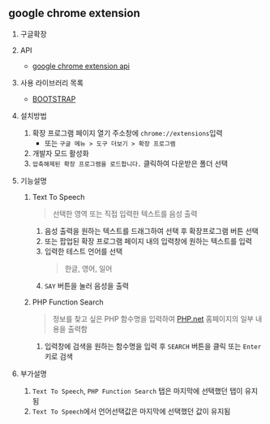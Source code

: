 ## google chrome extension

1. 구글확장

2. API
    * [google chrome extension api](https://developer.chrome.com/extensions)

3. 사용 라이브러리 목록
    * [BOOTSTRAP](https://getbootstrap.com/)

4. 설치방법
    1. 확장 프로그램 페이지 열기 주소창에 ```chrome://extensions```입력
        * 또는 ```구글 메뉴 > 도구 더보기 > 확장 프로그램```
    2. 개발자 모드 활성화
    3. ```압축해제된 확장 프로그램을 로드합니다.``` 클릭하여 다운받은 폴더 선택

5. 기능설명
    1. Text To Speech
        > 선택한 영역 또는 직접 입력한 텍스트를 음성 출력
        1. 음성 출력을 원하는 텍스트를 드래그하여 선택 후 확장프로그램 버튼 선택
        2. 또는 팝업된 확장 프로그램 페이지 내의 입력창에 원하는 텍스트를 입력
        3. 입력한 테스트 언어를 선택
            > 한글, 영어, 일어
        4. ```SAY``` 버튼을 눌러 음성을 출력

    2. PHP Function Search
        > 정보를 찾고 싶은 PHP 함수명을 입력하여 [PHP.net](http://php.net) 홈페이지의 일부 내용을 출력함
        1. 입력창에 검색을 원하는 함수명을 입력 후 ```SEARCH``` 버튼을 클릭 또는 ```Enter ```키로 검색

6.  부가설명
    1. ```Text To Speech```, ```PHP Function Search``` 탭은 마지막에 선택했던 탭이 유지됨
    2. ```Text To Speech```에서 언어선택값은 마지막에 선택했던 값이 유지됨
